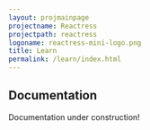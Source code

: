 ```yaml
---
layout: projmainpage
projectname: Reactress
projectpath: reactress
logoname: reactress-mini-logo.png
title: Learn
permalink: /learn/index.html
---
```




## Documentation

Documentation under construction!

